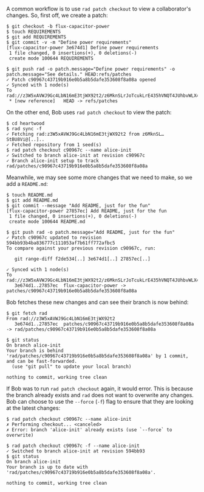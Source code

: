 A common workflow is to use `rad patch checkout` to view a
collaborator's changes. So, first off, we create a patch:

``` ~alice
$ git checkout -b flux-capacitor-power
$ touch REQUIREMENTS
$ git add REQUIREMENTS
$ git commit -v -m "Define power requirements"
[flux-capacitor-power 3e674d1] Define power requirements
 1 file changed, 0 insertions(+), 0 deletions(-)
 create mode 100644 REQUIREMENTS
```

``` ~alice (stderr)
$ git push rad -o patch.message="Define power requirements" -o patch.message="See details." HEAD:refs/patches
✓ Patch c90967c43719b916e0b5a8b5dafe353608f8a08a opened
✓ Synced with 1 node(s)
To rad://z3W5xAVWJ9Gc4LbN16mE3tjWX92t2/z6MknSLrJoTcukLrE435hVNQT4JUhbvWLX4kUzqkEStBU8Vi
 * [new reference]   HEAD -> refs/patches
```

On the other end, Bob uses `rad patch checkout` to view the patch:

``` ~bob
$ cd heartwood
$ rad sync -f
✓ Fetching rad:z3W5xAVWJ9Gc4LbN16mE3tjWX92t2 from z6MknSL…StBU8Vi@[..]..
✓ Fetched repository from 1 seed(s)
$ rad patch checkout c90967c --name alice-init
✓ Switched to branch alice-init at revision c90967c
✓ Branch alice-init setup to track rad/patches/c90967c43719b916e0b5a8b5dafe353608f8a08a
```

Meanwhile, we may see some more changes that we need to make, so we
add a `README.md`:

``` ~alice
$ touch README.md
$ git add README.md
$ git commit --message "Add README, just for the fun"
[flux-capacitor-power 27857ec] Add README, just for the fun
 1 file changed, 0 insertions(+), 0 deletions(-)
 create mode 100644 README.md
```

``` ~alice (stderr)
$ git push rad -o patch.message="Add README, just for the fun"
✓ Patch c90967c updated to revision 594bb93b4ba836777c111053af7b61ff772afbc5
To compare against your previous revision c90967c, run:

   git range-diff f2de534[..] 3e674d1[..] 27857ec[..]

✓ Synced with 1 node(s)
To rad://z3W5xAVWJ9Gc4LbN16mE3tjWX92t2/z6MknSLrJoTcukLrE435hVNQT4JUhbvWLX4kUzqkEStBU8Vi
   3e674d1..27857ec  flux-capacitor-power -> patches/c90967c43719b916e0b5a8b5dafe353608f8a08a
```

Bob fetches these new changes and can see their branch is now behind:

``` ~bob (stderr)
$ git fetch rad
From rad://z3W5xAVWJ9Gc4LbN16mE3tjWX92t2
   3e674d1..27857ec  patches/c90967c43719b916e0b5a8b5dafe353608f8a08a -> rad/patches/c90967c43719b916e0b5a8b5dafe353608f8a08a
```

``` ~bob
$ git status
On branch alice-init
Your branch is behind 'rad/patches/c90967c43719b916e0b5a8b5dafe353608f8a08a' by 1 commit, and can be fast-forwarded.
  (use "git pull" to update your local branch)

nothing to commit, working tree clean
```

If Bob was to run `rad patch checkout` again, it would error.
This is because the branch already exists and `rad` does not want to
overwrite any changes. Bob can choose to use the `--force` (`-f`) flag to
ensure that they are looking at the latest changes:

``` ~bob (fail)
$ rad patch checkout c90967c --name alice-init
✗ Performing checkout... <canceled>
✗ Error: branch 'alice-init' already exists (use `--force` to overwrite)
```

``` ~bob
$ rad patch checkout c90967c -f --name alice-init
✓ Switched to branch alice-init at revision 594bb93
$ git status
On branch alice-init
Your branch is up to date with 'rad/patches/c90967c43719b916e0b5a8b5dafe353608f8a08a'.

nothing to commit, working tree clean
```
